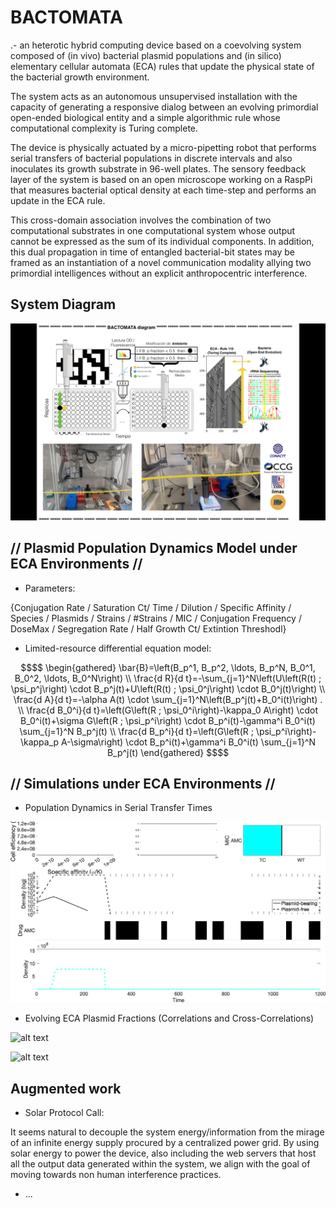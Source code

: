 # BACTOMATA 

.- an heterotic hybrid computing device based on a coevolving system composed of (in vivo) bacterial plasmid populations and (in silico) elementary cellular automata (ECA) rules that update the physical state of the bacterial growth environment. 

The system acts as an autonomous unsupervised installation with the capacity of generating a responsive dialog between an evolving primordial open-ended biological entity and a simple algorithmic rule whose computational complexity is Turing complete. 

The device is physically actuated by a micro-pipetting robot that performs serial transfers of bacterial populations in discrete intervals and also inoculates its growth substrate in 96-well plates. The sensory feedback layer of the system is based on an open microscope working on a RaspPi that measures bacterial optical density at each time-step and performs an update in the ECA rule. 

This cross-domain association involves the combination of two computational substrates in one computational system whose output cannot be expressed as the sum of its individual components.  In addition, this dual propagation in time of entangled bacterial-bit states may be framed as an instantiation of a novel communication modality allying two primordial intelligences without an explicit anthropocentric interference.

## System Diagram

![alt text](https://github.com/carlestapi/BACTOMATA/blob/main/bactomata%20diagram.png)

## // Plasmid Population Dynamics Model under ECA Environments //

* Parameters:

{Conjugation Rate / Saturation Ct/ Time / Dilution / Specific Affinity / Species / Plasmids / Strains / #Strains / MIC / Conjugation Frequency / DoseMax / Segregation Rate / Half Growth Ct/ Extintion Threshodl}

* Limited-resource differential equation model:

```math
$$
\begin{gathered}
\bar{B}=\left(B_p^1, B_p^2, \ldots, B_p^N, B_0^1, B_0^2, \ldots, B_0^N\right) \\
\frac{d R}{d t}=-\sum_{j=1}^N\left(U\left(R(t) ; \psi_p^j\right) \cdot B_p^j(t)+U\left(R(t) ; \psi_0^j\right) \cdot B_0^j(t)\right) \\
\frac{d A}{d t}=-\alpha A(t) \cdot \sum_{j=1}^N\left(B_p^j(t)+B_0^i(t)\right) . \\
\frac{d B_0^i}{d t}=\left(G\left(R ; \psi_0^i\right)-\kappa_0 A\right) \cdot B_0^i(t)+\sigma G\left(R ; \psi_p^i\right) \cdot B_p^i(t)-\gamma^i B_0^i(t) \sum_{j=1}^N B_p^j(t) \\
\frac{d B_p^i}{d t}=\left(G\left(R ; \psi_p^i\right)-\kappa_p A-\sigma\right) \cdot B_p^i(t)+\gamma^i B_0^i(t) \sum_{j=1}^N B_p^j(t)
\end{gathered}
$$
```

## // Simulations under ECA Environments //

* Population Dynamics in Serial Transfer Times

![alt text](https://github.com/carlestapi/BACTOMATA/blob/main/rule30_50.gif)

* Evolving ECA Plasmid Fractions (Correlations and Cross-Correlations)

![alt text](https://github.com/carlestapi/BACTOMATA/blob/main/AC_Bactomatons.gif)

![alt text](https://github.com/carlestapi/BACTOMATA/blob/main/bactomatons.gif)

## Augmented work

- Solar Protocol Call: 

It seems natural to decouple the system energy/information from the mirage of an infinite energy supply procured by a centralized power grid. By using solar energy to power the device, also including the web servers that host all the output data generated within the system, we align with the goal of moving towards non human interference practices.

- ...

